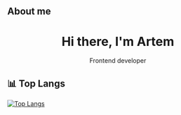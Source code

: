 ## About me
<h1 align="center">Hi there, I'm Artem</h1></h1>
<p align="center">Frontend developer</p>

## 📊 Top Langs
[![Top Langs](https://github-readme-stats.vercel.app/api/top-langs/?username=DeLineOfficial&layout=compact&theme=radical)](https://github.com/DeLineOfficial)

